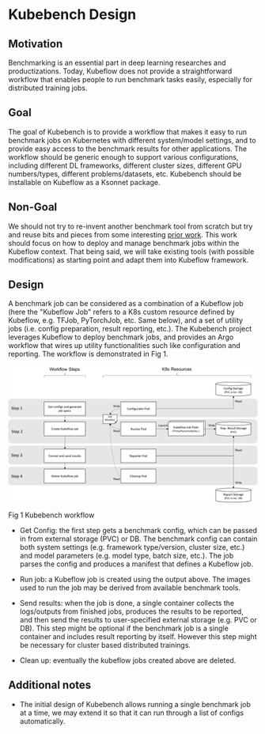 # Kubebench Design

## Motivation

Benchmarking is an essential part in deep learning researches and productizations. Today, Kubeflow does not provide a straightforward workflow that enables people to run benchmark tasks easily, especially for distributed training jobs.

## Goal

The goal of Kubebench is to provide a workflow that makes it easy to run benchmark jobs on Kubernetes with different system/model settings, and to provide easy access to the benchmark results for other applications. The workflow should be generic enough to support various configurations, including different DL frameworks, different cluster sizes, different GPU numbers/types, different problems/datasets, etc. Kubebench should be installable on Kubeflow as a Ksonnet package.

## Non-Goal

We should not try to re-invent another benchmark tool from scratch but try and reuse bits and pieces from some interesting [prior work](https://github.com/kubeflow/kubeflow/issues/596). This work should focus on how to deploy and manage benchmark jobs within the Kubeflow context. That being said, we will take existing tools (with possible modifications) as starting point and adapt them into Kubeflow framework.

## Design

A benchmark job can be considered as a combination of a Kubeflow job (here the "Kubeflow Job" refers to a K8s custom resource defined by Kubeflow, e.g. TFJob, PyTorchJob, etc. Same below), and a set of utility jobs (i.e. config preparation, result reporting, etc.). The Kubebench project leverages Kubeflow to deploy benchmark jobs, and provides an Argo workflow that wires up utility functionalities such like configuration and reporting. The workflow is demonstrated in Fig 1.

![Fig 1](images/kubebench_workflow.png)

Fig 1 Kubebench workflow

- Get Config: the first step gets a benchmark config, which can be passed in from external storage (PVC) or DB. The benchmark config can contain both system settings (e.g. framework type/version, cluster size, etc.) and model parameters (e.g. model type, batch size, etc.). The job parses the config and produces a manifest that defines a Kubeflow job.

- Run job: a Kubeflow job is created using the output above. The images used to run the job may be derived from available benchmark tools.

- Send results: when the job is done, a single container collects the logs/outputs from finished jobs, produces the results to be reported, and then send the results to user-specified external storage (e.g. PVC or DB). This step might be optional if the benchmark job is a single container and includes result reporting by itself. However this step might be necessary for cluster based distributed trainings.

- Clean up: eventually the kubeflow jobs created above are deleted.

## Additional notes

- The initial design of Kubebench allows running a single benchmark job at a time, we may extend it so that it can run through a list of configs automatically.
